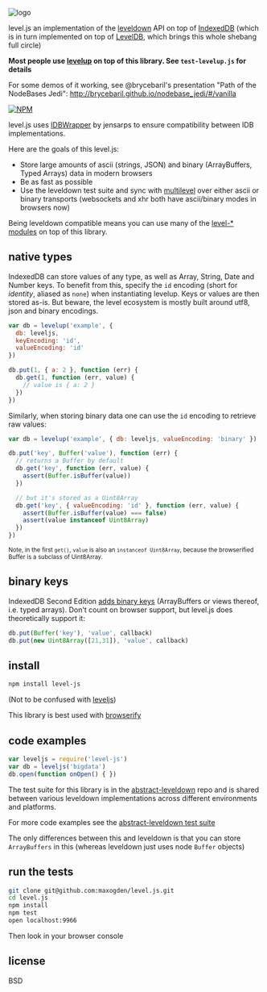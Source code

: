 ![logo](logo.png)

level.js an implementation of the [leveldown](https://github.com/rvagg/node-leveldown) API on top of [IndexedDB](https://developer.mozilla.org/en-US/docs/IndexedDB) (which is in turn implemented on top of [LevelDB](https://code.google.com/p/leveldb/), which brings this whole shebang full circle)

**Most people use [levelup](http://github.com/rvagg/node-levelup) on top of this library. See `test-levelup.js` for details**

For some demos of it working, see @brycebaril's presentation "Path of the NodeBases Jedi": http://brycebaril.github.io/nodebase_jedi/#/vanilla

[![NPM](https://nodei.co/npm/level-js.png)](https://nodei.co/npm/level-js/)

level.js uses [IDBWrapper](https://github.com/jensarps/IDBWrapper) by jensarps to ensure compatibility between IDB implementations.

Here are the goals of this level.js:

- Store large amounts of ascii (strings, JSON) and binary (ArrayBuffers, Typed Arrays) data in modern browsers
- Be as fast as possible
- Use the leveldown test suite and sync with [multilevel](https://github.com/juliangruber/multilevel) over either ascii or binary transports (websockets and xhr both have ascii/binary modes in browsers now)

Being leveldown compatible means you can use many of the [level-* modules](https://github.com/rvagg/node-levelup/wiki/Modules) on top of this library.

## native types

IndexedDB can store values of any type, as well as Array, String, Date and Number keys. To benefit from this, specify the `id` encoding (short for *identity*, aliased as `none`) when instantiating levelup. Keys or values are then stored as-is. But beware, the level ecosystem is mostly built around utf8, json and binary encodings.

```js
var db = levelup('example', {
  db: leveljs,
  keyEncoding: 'id',
  valueEncoding: 'id'
})

db.put(1, { a: 2 }, function (err) {
  db.get(1, function (err, value) {
    // value is { a: 2 }
  })
})
```

Similarly, when storing binary data one can use the `id` encoding to retrieve raw values:

```js
var db = levelup('example', { db: leveljs, valueEncoding: 'binary' })

db.put('key', Buffer('value'), function (err) {
  // returns a Buffer by default
  db.get('key', function (err, value) {
    assert(Buffer.isBuffer(value))
  })

  // but it's stored as a Uint8Array
  db.get('key', { valueEncoding: 'id' }, function (err, value) {
    assert(Buffer.isBuffer(value) === false)
    assert(value instanceof Uint8Array)
  })
})
```

<small>Note, in the first `get()`, `value` is also an `instanceof Uint8Array`, because the browserified Buffer is a subclass of Uint8Array.</small>

## binary keys

IndexedDB Second Edition [adds binary keys](https://w3c.github.io/IndexedDB/#key-construct) (ArrayBuffers or views thereof, i.e. typed arrays). Don't count on browser support, but level.js does theoretically support it:

```js
db.put(Buffer('key'), 'value', callback)
db.put(new Uint8Array([21,31]), 'value', callback)
```

## install

```sh
npm install level-js
```

(Not to be confused with [leveljs](https://github.com/rvagg/node-leveljs))

This library is best used with [browserify](http://browserify.org)

## code examples

```js
var leveljs = require('level-js')
var db = leveljs('bigdata')
db.open(function onOpen() { })
```

The test suite for this library is in the [abstract-leveldown](https://github.com/rvagg/node-abstract-leveldown) repo and is shared between various leveldown implementations across different environments and platforms.

For more code examples see the [abstract-leveldown test suite](https://github.com/rvagg/node-abstract-leveldown/tree/master/abstract)

The only differences between this and leveldown is that you can store `ArrayBuffers` in this (whereas leveldown just uses node `Buffer` objects)

## run the tests

```sh
git clone git@github.com:maxogden/level.js.git
cd level.js
npm install
npm test
open localhost:9966
```

Then look in your browser console

## license

BSD
